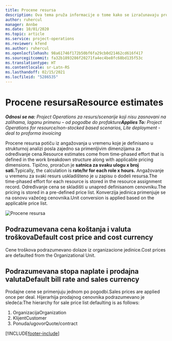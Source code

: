 ```yaml
---
title: Procene resursa
description: Ova tema pruža informacije o tome kako se izračunavaju procene resursa u usluzi Project Operations.
author: ruhercul
manager: Annbe
ms.date: 10/01/2020
ms.topic: article
ms.service: project-operations
ms.reviewer: kfend
ms.author: ruhercul
ms.openlocfilehash: 98a61746f172b50bf6fa29cb0d21462cd616f417
ms.sourcegitcommit: fa32b1893286f20271fa4ec4be8fc68bd135f53c
ms.translationtype: HT
ms.contentlocale: sr-Latn-RS
ms.lasthandoff: 02/15/2021
ms.locfileid: "5286535"
---
```

# <a name="resource-estimates"></a><span data-ttu-id="0057f-103">Procene resursa</span><span class="sxs-lookup"><span data-stu-id="0057f-103">Resource estimates</span></span>

<span data-ttu-id="0057f-104">_**Odnosi se na:** Project Operations za resurs/scenarije koji nisu zasnovani na zalihama, laganu primenu – od pogodbe do profakture_</span><span class="sxs-lookup"><span data-stu-id="0057f-104">_**Applies To:** Project Operations for resource/non-stocked based scenarios, Lite deployment - deal to proforma invoicing_</span></span>

<span data-ttu-id="0057f-105">Procene resursa potiču iz angažovanja u vremenu koje je definisano u strukturnoj analizi posla zajedno sa primenljivim dimenzijama za određivanje cena.</span><span class="sxs-lookup"><span data-stu-id="0057f-105">Resource estimates come from time-phased effort that is defined in the work breakdown structure along with applicable pricing dimensions.</span></span> <span data-ttu-id="0057f-106">Tipično, proračun je **satnica za svaku ulogu x broj sati.**</span><span class="sxs-lookup"><span data-stu-id="0057f-106">Typically, the calculation is **rate/hr for each role x hours.**</span></span> <span data-ttu-id="0057f-107">Angažovanje u vremenu za svaki resurs uskladišteno je u zapisu o dodeli resursa.</span><span class="sxs-lookup"><span data-stu-id="0057f-107">The time-phased effort for each resource is stored in the resource assignment record.</span></span> <span data-ttu-id="0057f-108">Određivanje cena se skladišti u unapred definisanom cenovniku.</span><span class="sxs-lookup"><span data-stu-id="0057f-108">The pricing is stored in a pre-defined price list.</span></span> <span data-ttu-id="0057f-109">Konverzija jedinica primenjuje se na osnovu važećeg cenovnika.</span><span class="sxs-lookup"><span data-stu-id="0057f-109">Unit conversion is applied based on the applicable price list.</span></span>

![Procene resursa](./media/navigation12.png)

## <a name="default-cost-price-and-cost-currency"></a><span data-ttu-id="0057f-111">Podrazumevana cena koštanja i valuta troškova</span><span class="sxs-lookup"><span data-stu-id="0057f-111">Default cost price and cost currency</span></span>

<span data-ttu-id="0057f-112">Cene troškova podrazumevano dolaze iz organizacione jedinice.</span><span class="sxs-lookup"><span data-stu-id="0057f-112">Cost prices are defaulted from the Organizational Unit.</span></span>

## <a name="default-bill-rate-and-sales-currency"></a><span data-ttu-id="0057f-113">Podrazumevana stopa naplate i prodajna valuta</span><span class="sxs-lookup"><span data-stu-id="0057f-113">Default bill rate and sales currency</span></span>

<span data-ttu-id="0057f-114">Prodajne cene se primenjuju jednom po pogodbi.</span><span class="sxs-lookup"><span data-stu-id="0057f-114">Sales prices are applied once per deal.</span></span> <span data-ttu-id="0057f-115">Hijerarhija prodajnog cenovnika podrazumevano je sledeća:</span><span class="sxs-lookup"><span data-stu-id="0057f-115">The hierarchy for sale price list defaulting is as follows:</span></span>

1. <span data-ttu-id="0057f-116">Organizacija</span><span class="sxs-lookup"><span data-stu-id="0057f-116">Organization</span></span>
2. <span data-ttu-id="0057f-117">Klijent</span><span class="sxs-lookup"><span data-stu-id="0057f-117">Customer</span></span>
3. <span data-ttu-id="0057f-118">Ponuda/ugovor</span><span class="sxs-lookup"><span data-stu-id="0057f-118">Quote/contract</span></span>


[!INCLUDE[footer-include](../includes/footer-banner.md)]